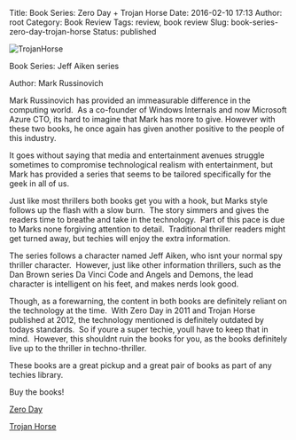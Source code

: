 Title: Book Series: Zero Day + Trojan Horse
Date: 2016-02-10 17:13
Author: root
Category: Book Review
Tags: review, book review
Slug: book-series-zero-day-trojan-horse
Status: published

![TrojanHorse](https://web-beta.archive.org/web/20160227002708im_/https://codeholics.com/wp-content/uploads/TrojanHorse-200x300.jpg)

Book Series: Jeff Aiken series

Author: Mark Russinovich

Mark Russinovich has provided an immeasurable difference in the computing world.  As a co-founder of Windows Internals and now Microsoft Azure CTO, its hard to imagine that Mark has more to give. However with these two books, he once again has given another positive to the people of this industry.

It goes without saying that media and entertainment avenues struggle sometimes to compromise technological realism with entertainment, but Mark has provided a series that seems to be tailored specifically for the geek in all of us.

Just like most thrillers both books get you with a hook, but Marks style follows up the flash with a slow burn.  The story simmers and gives the readers time to breathe and take in the technology.  Part of this pace is due to Marks none forgiving attention to detail.  Traditional thriller readers might get turned away, but techies will enjoy the extra information.

The series follows a character named Jeff Aiken, who isnt your normal spy thriller character.  However, just like other information thrillers, such as the Dan Brown series Da Vinci Code and Angels and Demons, the lead character is intelligent on his feet, and makes nerds look good.

Though, as a forewarning, the content in both books are definitely reliant on the technology at the time.  With Zero Day in 2011 and Trojan Horse published at 2012, the technology mentioned is definitely outdated by todays standards.  So if youre a super techie, youll have to keep that in mind.  However, this shouldnt ruin the books for you, as the books definitely live up to the thriller in techno-thriller.

These books are a great pickup and a great pair of books as part of any techies library.

Buy the books!

[Zero Day](https://web-beta.archive.org/web/20160227002708/http://www.amazon.com/Zero-Day-Jeff-Aiken-Novel/dp/1250007305/)

[Trojan Horse](https://web-beta.archive.org/web/20160227002708/http://www.amazon.com/Trojan-Horse-Jeff-Aiken-Novel/dp/1250042542/)